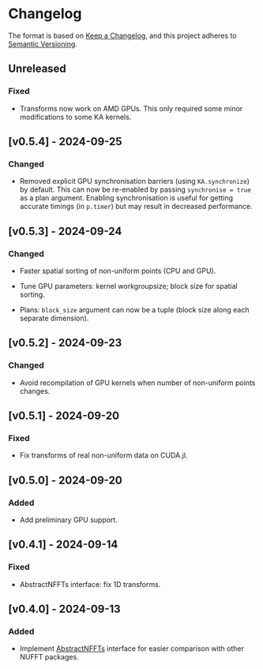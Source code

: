 # Changelog

The format is based on [Keep a Changelog](https://keepachangelog.com/en/1.1.0/),
and this project adheres to [Semantic Versioning](https://semver.org/spec/v2.0.0.html).

## Unreleased

### Fixed

- Transforms now work on AMD GPUs.
  This only required some minor modifications to some KA kernels.

## [v0.5.4] - 2024-09-25

### Changed

- Removed explicit GPU synchronisation barriers (using `KA.synchronize`) by default.
  This can now be re-enabled by passing `synchronise = true` as a plan argument.
  Enabling synchronisation is useful for getting accurate timings (in `p.timer`) but
  may result in decreased performance.

## [v0.5.3] - 2024-09-24

### Changed

- Faster spatial sorting of non-uniform points (CPU and GPU).

- Tune GPU parameters: kernel workgroupsize; block size for spatial sorting.

- Plans: `block_size` argument can now be a tuple (block size along each separate dimension).

## [v0.5.2] - 2024-09-23

### Changed

- Avoid recompilation of GPU kernels when number of non-uniform points changes.

## [v0.5.1] - 2024-09-20

### Fixed

- Fix transforms of real non-uniform data on CUDA.jl.

## [v0.5.0] - 2024-09-20

### Added

- Add preliminary GPU support.

## [v0.4.1] - 2024-09-14

### Fixed

- AbstractNFFTs interface: fix 1D transforms.

## [v0.4.0] - 2024-09-13

### Added

- Implement [AbstractNFFTs](https://juliamath.github.io/NFFT.jl/stable/abstract/)
  interface for easier comparison with other NUFFT packages.
